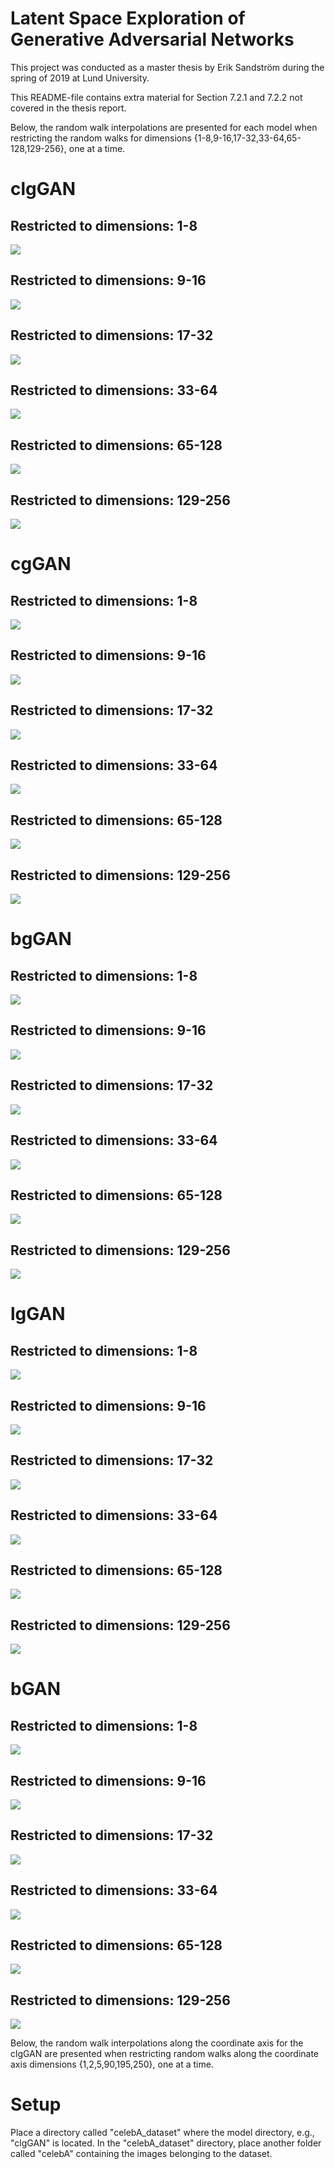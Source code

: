 # Latent Space Exploration of Generative Adversarial Networks
This project was conducted as a master thesis by Erik Sandström during the spring of 2019 at Lund University.

This README-file contains extra material for Section 7.2.1 and 7.2.2 not covered in the thesis report. 

Below, the random walk interpolations are presented for each model when restricting the random walks for dimensions {1-8,9-16,17-32,33-64,65-128,129-256}, one at a time. 
# clgGAN
## Restricted to dimensions: 1-8
![](gifs_4x4/clgGAN/1-8.gif)

## Restricted to dimensions: 9-16
![](gifs_4x4/clgGAN/9-16.gif)

## Restricted to dimensions: 17-32
![](gifs_4x4/clgGAN/17-32.gif)

## Restricted to dimensions: 33-64
![](gifs_4x4/clgGAN/33-64.gif)

## Restricted to dimensions: 65-128
![](gifs_4x4/clgGAN/65-128.gif)

## Restricted to dimensions: 129-256
![](gifs_4x4/clgGAN/129-256.gif)

# cgGAN
## Restricted to dimensions: 1-8
![](gifs_4x4/cgGAN/1-8.gif)

## Restricted to dimensions: 9-16
![](gifs_4x4/cgGAN/9-16.gif)

## Restricted to dimensions: 17-32
![](gifs_4x4/cgGAN/17-32.gif)

## Restricted to dimensions: 33-64
![](gifs_4x4/cgGAN/33-64.gif)

## Restricted to dimensions: 65-128
![](gifs_4x4/cgGAN/65-128.gif)

## Restricted to dimensions: 129-256
![](gifs_4x4/cgGAN/129-256.gif)

# bgGAN
## Restricted to dimensions: 1-8
![](gifs_4x4/bgGAN/1-8.gif)

## Restricted to dimensions: 9-16
![](gifs_4x4/bgGAN/9-16.gif)

## Restricted to dimensions: 17-32
![](gifs_4x4/bgGAN/17-32.gif)

## Restricted to dimensions: 33-64
![](gifs_4x4/bgGAN/33-64.gif)

## Restricted to dimensions: 65-128
![](gifs_4x4/bgGAN/65-128.gif)

## Restricted to dimensions: 129-256
![](gifs_4x4/bgGAN/129-256.gif)

# lgGAN
## Restricted to dimensions: 1-8
![](gifs_4x4/lgGAN/1-8.gif)

## Restricted to dimensions: 9-16
![](gifs_4x4/lgGAN/9-16.gif)

## Restricted to dimensions: 17-32
![](gifs_4x4/lgGAN/17-32.gif)

## Restricted to dimensions: 33-64
![](gifs_4x4/lgGAN/33-64.gif)

## Restricted to dimensions: 65-128
![](gifs_4x4/lgGAN/65-128.gif)

## Restricted to dimensions: 129-256
![](gifs_4x4/lgGAN/129-256.gif)

# bGAN
## Restricted to dimensions: 1-8
![](gifs_4x4/bGAN/1-8.gif)

## Restricted to dimensions: 9-16
![](gifs_4x4/bGAN/9-16.gif)

## Restricted to dimensions: 17-32
![](gifs_4x4/bGAN/17-32.gif)

## Restricted to dimensions: 33-64
![](gifs_4x4/bGAN/33-64.gif)

## Restricted to dimensions: 65-128
![](gifs_4x4/bGAN/65-128.gif)

## Restricted to dimensions: 129-256
![](gifs_4x4/bGAN/129-256.gif)

Below, the random walk interpolations along the coordinate axis for the clgGAN are presented when restricting random walks along the coordinate axis dimensions {1,2,5,90,195,250}, one at a time. 

# Setup
Place a directory called "celebA_dataset" where the model directory, e.g., "clgGAN" is located. In the "celebA_dataset" directory, place another folder called "celebA" containing the images belonging to the dataset.
